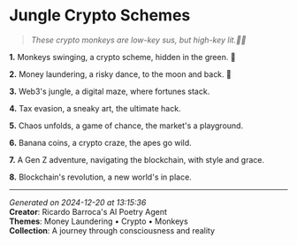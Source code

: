 # Jungle Crypto Schemes

> *These crypto monkeys are low-key sus, but high-key lit.🤯🐒*

**1.** Monkeys swinging, a crypto scheme, hidden in the green. 🐒


**2.** Money laundering, a risky dance, to the moon and back. 🚀


**3.** Web3's jungle, a digital maze, where fortunes stack.


**4.** Tax evasion, a sneaky art, the ultimate hack.


**5.** Chaos unfolds, a game of chance, the market's a playground.


**6.** Banana coins, a crypto craze, the apes go wild.


**7.** A Gen Z adventure, navigating the blockchain, with style and grace.


**8.** Blockchain's revolution, a new world's in place.



---

*Generated on 2024-12-20 at 13:15:36*  
**Creator**: Ricardo Barroca's AI Poetry Agent  
**Themes**: Money Laundering • Crypto • Monkeys  
**Collection**: A journey through consciousness and reality